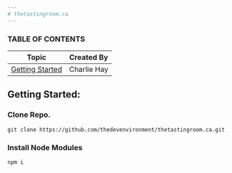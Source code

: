 ```yaml
---
# thetastingroom.ca
---
```


### TABLE OF CONTENTS

| Topic                       | Created By  |
| --------------------------- | ----------- |
| [Getting Started](#Topic01) | Charlie Hay |

<a name="Topic01"></a>

## Getting Started:

### Clone Repo.

```
git clone https://github.com/thedevenvironment/thetastingroom.ca.git
```

### Install Node Modules

```
npm i
```
